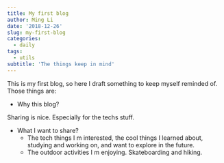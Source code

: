 ```yaml
---
title: My first blog
author: Ming Li
date: '2018-12-26'
slug: my-first-blog
categories:
  - daily
tags:
  - utils
subtitle: 'The things keep in mind'
---
```


This is my first blog, so here I draft something to keep myself reminded of. Those things are:

- Why this blog?

Sharing is nice. Especially for the techs stuff.

- What I want to share?
  - The tech things I m interested, the cool things I learned about, studying and working on, and want to explore in the future.
  - The outdoor activities I m enjoying. Skateboarding and hiking.

